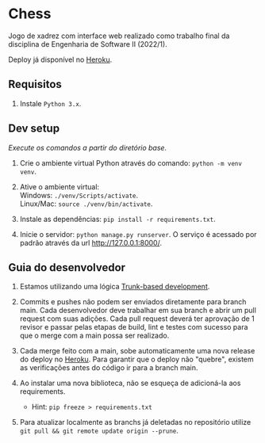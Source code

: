 # Chess

Jogo de xadrez com interface web realizado como trabalho final da disciplina de Engenharia de Software II (2022/1). 

Deploy já disponível no [Heroku](https://chess-es2-20221.herokuapp.com/).

## Requisitos

1. Instale ``Python 3.x``.

## Dev setup

_Execute os comandos a partir do diretório base._

1. Crie o ambiente virtual Python através do comando: ``python -m venv venv``.

2. Ative o ambiente virtual:<br/>
    Windows: ``./venv/Scripts/activate``.<br />
    Linux/Mac: ``source ./venv/bin/activate``.

3. Instale as dependências: ``pip install -r requirements.txt``.

4. Inicie o servidor: ``python manage.py runserver``. O serviço é acessado por padrão através da url http://127.0.0.1:8000/.

## Guia do desenvolvedor

1. Estamos utilizando uma lógica [Trunk-based development](https://www.atlassian.com/br/continuous-delivery/continuous-integration/trunk-based-development).

2. Commits e pushes não podem ser enviados diretamente para branch main. Cada desenvolvedor deve trabalhar em sua branch e abrir um pull request com suas adições. Cada pull request deverá ter aprovação de 1 revisor e passar pelas etapas de build, lint e testes com sucesso para que o merge com a main possa ser realizado.

3. Cada merge feito com a main, sobe automaticamente uma nova release do deploy no [Heroku](https://chess-es2-20221.herokuapp.com/). Para garantir que o deploy não "quebre", existem as verificações antes do código ir para a branch main.

4. Ao instalar uma nova biblioteca, não se esqueça de adicioná-la aos requirements. 
    - Hint: ``pip freeze > requirements.txt``

5. Para atualizar localmente as branchs já deletadas no repositório utilize ``git pull && git remote update origin --prune``.
